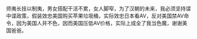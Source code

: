 师夷长技以制夷，男女搭配干活不累，女人脚窄，为了汉朝的未来，我必须坚持谍中谍政策，假装效忠美国购买苹果垃圾桶，实际效忠日本看AV，反对美国禁AV命令，因为美国人并不色，因而美国压低AV价格，实际上成全了我当色魔，谢谢美国爸爸。
